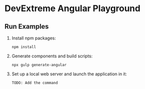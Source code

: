 # DevExtreme Angular Playground

## Run Examples

1. Install npm packages:

    ```
    npm install
    ```

2. Generate components and build scripts:

    ```
    npx gulp generate-angular
    ```

3. Set up a local web server and launch the application in it:

    ```
    TODO: Add the command
    ```
